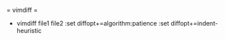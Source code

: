 = vimdiff =

* vimdiff file1 file2
:set diffopt+=algorithm:patience
:set diffopt+=indent-heuristic

